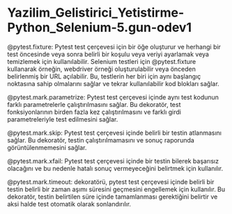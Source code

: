 # Yazilim_Gelistirici_Yetistirme-Python_Selenium-5.gun-odev1

@pytest.fixture: Pytest test çerçevesi için bir öğe oluşturur ve herhangi bir test öncesinde veya sonra belirli bir koşulu veya veriyi ayarlamak veya temizlemek için kullanılabilir. Selenium testleri için @pytest.fixture kullanarak örneğin, webdriver örneği oluşturulabilir veya önceden belirlenmiş bir URL açılabilir. Bu, testlerin her biri için aynı başlangıç noktasına sahip olmalarını sağlar ve tekrar kullanılabilir kod blokları sağlar.


@pytest.mark.parametrize: Pytest test çerçevesi içinde aynı test kodunun farklı parametrelerle çalıştırılmasını sağlar. Bu dekoratör, test fonksiyonlarının birden fazla kez çalıştırılmasını ve farklı girdi parametreleriyle test edilmesini sağlar. 

@pytest.mark.skip: Pytest test çerçevesi içinde belirli bir testin atlanmasını sağlar. Bu dekoratör, testin çalıştırılmamasını ve sonuç raporunda görüntülenmemesini sağlar.

@pytest.mark.xfail: Pytest test çerçevesi içinde bir testin bilerek başarısız olacağını ve bu nedenle hatalı sonuç vermeyeceğini belirtmek için kullanılır. 

@pytest.mark.timeout: dekoratörü, pytest test çerçevesi içinde belirli bir testin belirli bir zaman aşımı süresini geçmesini engellemek için kullanılır. Bu dekoratör, testin belirtilen süre içinde tamamlanması gerektiğini belirtir ve aksi halde test otomatik olarak sonlandırılır.
